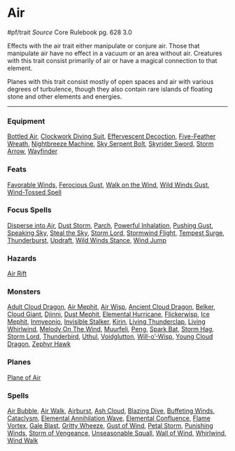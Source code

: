 # Air
#pf/trait 
*Source* Core Rulebook pg. 628 3.0

Effects with the air trait either manipulate or conjure air. Those that manipulate air have no effect in a vacuum or an area without air. Creatures with this trait consist primarily of air or have a magical connection to that element.

Planes with this trait consist mostly of open spaces and air with various degrees of turbulence, though they also contain rare islands of floating stone and other elements and energies.

---

### Equipment
[Bottled Air](Bottled%20Air), [Clockwork Diving Suit](Clockwork%20Diving%20Suit), [Effervescent Decoction](Effervescent%20Decoction), [Five-Feather Wreath](Five-Feather%20Wreath), [Nightbreeze Machine](Nightbreeze%20Machine), [Sky Serpent Bolt](Sky%20Serpent%20Bolt), [Skyrider Sword](Skyrider%20Sword), [Storm Arrow](Storm%20Arrow), [Wayfinder](Wayfinder)

### Feats
[Favorable Winds](Favorable%20Winds), [Ferocious Gust](Ferocious%20Gust), [Walk on the Wind](Walk%20on%20the%20Wind), [Wild Winds Gust](Wild%20Winds%20Gust), [Wind-Tossed Spell](Wind-Tossed%20Spell)

### Focus Spells
[Disperse into Air](../Magic/Focus%20Spells/Level%204/Disperse%20into%20Air.md), [Dust Storm](../Magic/Focus%20Spells/Level%204/Dust%20Storm.md), [Parch](../Magic/Focus%20Spells/Level%201/Parch.md), [Powerful Inhalation](../Magic/Focus%20Spells/Level%203/Powerful%20Inhalation.md), [Pushing Gust](../Magic/Focus%20Spells/Level%201/Pushing%20Gust.md), [Speaking Sky](../Magic/Focus%20Spells/Level%206/Speaking%20Sky.md), [Steal the Sky](../Magic/Focus%20Spells/Level%205/Steal%20the%20Sky.md), [Storm Lord](../Magic/Focus%20Spells/Level%209/Storm%20Lord.md), [Stormwind Flight](../Magic/Focus%20Spells/Level%204/Stormwind%20Flight.md), [Tempest Surge](../Magic/Focus%20Spells/Level%201/Tempest%20Surge.md), [Thunderburst](../Magic/Focus%20Spells/Level%203/Thunderburst.md), [Updraft](../Magic/Focus%20Spells/Level%201/Updraft.md), [Wild Winds Stance](../Magic/Focus%20Spells/Level%204/Wild%20Winds%20Stance.md), [Wind Jump](../Magic/Focus%20Spells/Level%205/Wind%20Jump.md)

### Hazards
[Air Rift](Air%20Rift)

### Monsters
[Adult Cloud Dragon](Adult%20Cloud%20Dragon), [Air Mephit](Air%20Mephit), [Air Wisp](Air%20Wisp), [Ancient Cloud Dragon](Ancient%20Cloud%20Dragon), [Belker](Belker), [Cloud Giant](Cloud%20Giant), [Djinni](Djinni), [Dust Mephit](Dust%20Mephit), [Elemental Hurricane](Elemental%20Hurricane), [Flickerwisp](Flickerwisp), [Ice Mephit](Ice%20Mephit), [Inmyeonjo](Inmyeonjo), [Invisible Stalker](Invisible%20Stalker), [Kirin](Kirin), [Living Thunderclap](Living%20Thunderclap), [Living Whirlwind](Living%20Whirlwind), [Melody On The Wind](Melody%20On%20The%20Wind), [Muurfeli](Muurfeli), [Peng](Peng), [Spark Bat](Spark%20Bat), [Storm Hag](Storm%20Hag), [Storm Lord](../Magic/Focus%20Spells/Level%209/Storm%20Lord.md), [Thunderbird](Thunderbird), [Uthul](Uthul), [Voidglutton](Voidglutton), [Will-o’-Wisp](Will-o’-Wisp), [Young Cloud Dragon](Young%20Cloud%20Dragon), [Zephyr Hawk](Zephyr%20Hawk)

### Planes
[Plane of Air](Plane%20of%20Air)

### Spells
[Air Bubble](../Magic/Spells/Level%201/Air%20Bubble.md), [Air Walk](../Magic/Spells/Level%204/Air%20Walk.md), [Airburst](../Magic/Spells/Level%201/Airburst.md), [Ash Cloud](../Magic/Spells/Level%202/Ash%20Cloud.md), [Blazing Dive](../Magic/Spells/Level%203/Blazing%20Dive.md), [Buffeting Winds](../Magic/Spells/Level%201/Buffeting%20Winds.md), [Cataclysm](../Magic/Spells/Level%2010/Cataclysm.md), [Elemental Annihilation Wave](../Magic/Spells/Level%203/Elemental%20Annihilation%20Wave.md), [Elemental Confluence](../Magic/Spells/Level%206/Elemental%20Confluence.md), [Flame Vortex](../Magic/Spells/Level%206/Flame%20Vortex.md), [Gale Blast](../Magic/Spells/Cantrips/Gale%20Blast.md), [Gritty Wheeze](../Magic/Spells/Level%201/Gritty%20Wheeze.md), [Gust of Wind](../Magic/Spells/Level%201/Gust%20of%20Wind.md), [Petal Storm](../Magic/Spells/Level%204/Petal%20Storm.md), [Punishing Winds](../Magic/Spells/Level%208/Punishing%20Winds.md), [Storm of Vengeance](../Magic/Spells/Level%209/Storm%20of%20Vengeance.md), [Unseasonable Squall](../Magic/Spells/Level%203/Unseasonable%20Squall.md), [Wall of Wind](../Magic/Spells/Level%203/Wall%20of%20Wind.md), [Whirlwind](../Magic/Spells/Level%208/Whirlwind.md), [Wind Walk](../Magic/Spells/Level%208/Wind%20Walk.md)
